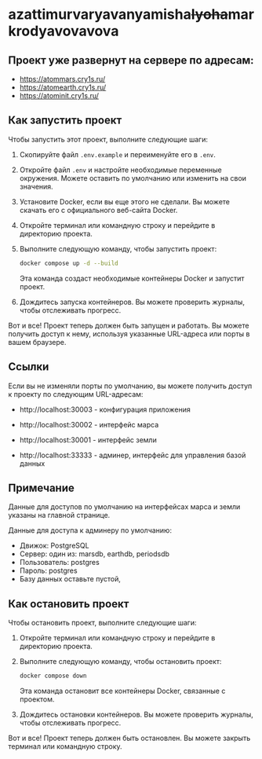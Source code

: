 # azattimurvaryavanyamisha~~lyoha~~markrodyavovavova

## Проект уже развернут на сервере по адресам:
* https://atommars.cry1s.ru/
* https://atomearth.cry1s.ru/
* https://atominit.cry1s.ru/

## Как запустить проект

Чтобы запустить этот проект, выполните следующие шаги:

1. Скопируйте файл `.env.example` и переименуйте его в `.env`.
2. Откройте файл `.env` и настройте необходимые переменные окружения. Можете оставить по умолчанию или изменить на свои значения.
3. Установите Docker, если вы еще этого не сделали. Вы можете скачать его с официального веб-сайта Docker.
4. Откройте терминал или командную строку и перейдите в директорию проекта.
5. Выполните следующую команду, чтобы запустить проект:

    ```bash
    docker compose up -d --build
    ```

    Эта команда создаст необходимые контейнеры Docker и запустит проект.

6. Дождитесь запуска контейнеров. Вы можете проверить журналы, чтобы отслеживать прогресс.

Вот и все! Проект теперь должен быть запущен и работать. Вы можете получить доступ к нему, используя указанные URL-адреса или порты в вашем браузере.

## Ссылки

Если вы не изменяли порты по умолчанию, вы можете получить доступ к проекту по следующим URL-адресам:
* http://localhost:30003 - конфигурация приложения
* http://localhost:30002 - интерфейс марса
* http://localhost:30001 - интерфейс земли

* http://localhost:33333 - админер, интерфейс для управления базой данных

## Примечание
Данные для доступов по умолчанию на интерфейсах марса и земли указаны на главной странице.

Данные для доступа к админеру по умолчанию:
* Движок: PostgreSQL
* Сервер: один из: marsdb, earthdb, periodsdb
* Пользователь: postgres
* Пароль: postgres
* Базу данных оставьте пустой, 

## Как остановить проект

Чтобы остановить проект, выполните следующие шаги:

1. Откройте терминал или командную строку и перейдите в директорию проекта.

2. Выполните следующую команду, чтобы остановить проект:

    ```bash
    docker compose down
    ```

    Эта команда остановит все контейнеры Docker, связанные с проектом.

3. Дождитесь остановки контейнеров. Вы можете проверить журналы, чтобы отслеживать прогресс.

Вот и все! Проект теперь должен быть остановлен. Вы можете закрыть терминал или командную строку.
